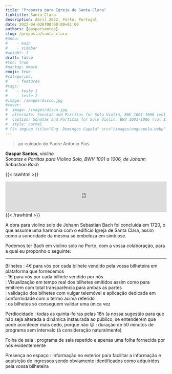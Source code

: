 ```yaml
---
title: "Proposta para Igreja de Santa Clara"
linktitle: Santa Clara
description: Abril 2022, Porto, Portugal
date: 2022-04-026T08:00:00+01:00
authors: [gasparsantos]
slug: /proposta/santa-clara
#menu: 
#    - main
#    - sidebar
#weight: 1
draft: false
#toc: true
#markup: mmark
emoji: true
#categories: 
#    - features
#tags:
#    - teste 1
#    - teste 2
#image: /images/disco.jpg
#cover:
#  image: /images/disco.jpg
#  alternate: Sonatas and Partitas for Solo Violin, BWV 1001-1006 (vol I)
#  caption: Sonatas and Partitas for Solo Violin, BWV 1001-1006 (vol I)
#  style: normal
# {{< imgcap title="Eng. Domingos Capela" src="/images/engcapela.webp" >}}
---
```

> ao cuidado do Padre António Pais

**Gaspar Santos**, *violino*  
*Sonatas e Partitas para Violino Solo, BWV 1001 a 1006, de Johann Sebastian Bach*

{{< rawhtml >}}
<iframe src="https://embed.tidal.com/tracks/222183928?disableAnalytics=true" allowfullscreen="allowfullscreen" frameborder="0" style="width:100%;height:96px"></iframe>
{{< /rawhtml >}}  
  
A obra para violino solo de Johann Sebastian Bach foi concluída em 1720, o que assume uma harmonia com o edifício Igreja de Santa Clara, assim como a sonoridade da mesma se embeleza em simbiose.

Podemos ter Bach em violino solo no Porto, com a vossa colaboração, para a qual eu proponho o seguinte:

---

Bilhetes
: 4€ para vós por cada bilhete vendido pela vossa bilheteira em plataforma que fornecemos  
: 1€ para vós por cada bilhete vendido por nós  
: Visualização em tempo real dos bilhetes emitidos assim como para emitirem com total transparência para ambas as partes  
: validação dos bilhetes com vulgar telemóvel e aplicação dedicada em conformidade com o termo acima referido  
: os bilhetes só conseguem validar uma única vez

Perdiocidade
: todas as quinta-feiras pelas 18h (a nossa sugestão para que não seja alterada a dinâmica instaurada ao público, se entenderem que pode acontecer mais cedo, porque não :wink:
: duração de 50 minutos de programa sem intervalo (à consideração naturalmente)

Folha de sala
: programa de sala repetido e apenas uma folha fornecida por nós evidentemente

Presença no espaço
: Informação no exterior para facilitar a informação e aquisição de ingressos sendo obviamente identificados como adquiridos pela vossa bilheteira 



